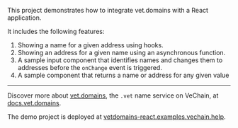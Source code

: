 This project demonstrates how to integrate vet.domains with a React application.

It includes the following features:

1. Showing a name for a given address using hooks.
2. Showing an address for a given name using an asynchronous function.
3. A sample input component that identifies names and changes them to addresses before the `onChange` event is triggered.
4. A sample component that returns a name or address for any given value

----

Discover more about [vet.domains](https://vet.domains), the `.vet` name service on VeChain, at [docs.vet.domains](https://docs.vet.domains).


The demo project is deployed at [vetdomains-react.examples.vechain.help](https://vetdomains-react.examples.vechain.help).